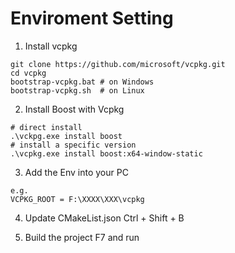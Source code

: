 # Enviroment Setting

1. Install vcpkg
```
git clone https://github.com/microsoft/vcpkg.git
cd vcpkg
bootstrap-vcpkg.bat # on Windows
bootstrap-vcpkg.sh  # on Linux
```

2. Install Boost with Vcpkg
```
# direct install
.\vckpg.exe install boost
# install a specific version
.\vcpkg.exe install boost:x64-window-static 
```

3. Add the Env into your PC
```
e.g.
VCPKG_ROOT = F:\XXXX\XXX\vcpkg
```

4. Update CMakeList.json
Ctrl + Shift + B

5. Build the project
F7 and run
